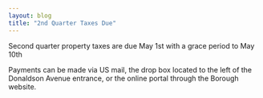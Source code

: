 ```yaml
---
layout: blog
title: "2nd Quarter Taxes Due"
---
```


Second quarter property taxes are due May 1st with a grace period to May 10th

Payments can be made via US mail, the drop box located to the left of the Donaldson Avenue entrance, or the online portal through the Borough website.
